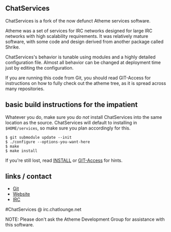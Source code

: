 ## ChatServices

ChatServices is a fork of the now defunct Atheme services software.

Atheme was a set of services for IRC networks designed for large IRC networks with high
scalability requirements.  It was relatively mature software, with some code and design
derived from another package called Shrike.

ChatServices's behavior is tunable using modules and a highly detailed configuration file.
Almost all behavior can be changed at deployment time just by editing the configuration.

If you are running this code from Git, you should read GIT-Access for instructions on
how to fully check out the atheme tree, as it is spread across many repositories.

## basic build instructions for the impatient

Whatever you do, make sure you do *not* install ChatServices into the same location as the source.
ChatServices will default to installing in `$HOME/services`, so make sure you plan accordingly for this.

    $ git submodule update --init
    $ ./configure --options-you-want-here
    $ make
    $ make install

If you're still lost, read [INSTALL](INSTALL) or [GIT-Access](GIT-Access) for hints.

## links / contact

 * [Git](https://bitbucket.org/chatlounge/chatservices/)
 * [Website](http://www.chatlounge.net)
 * [IRC](irc://irc.chatlounge.net/#ChatServices)

 #ChatServices @ irc.chatlounge.net

NOTE:
Please don't ask the Atheme Development Group for assistance with this software.
